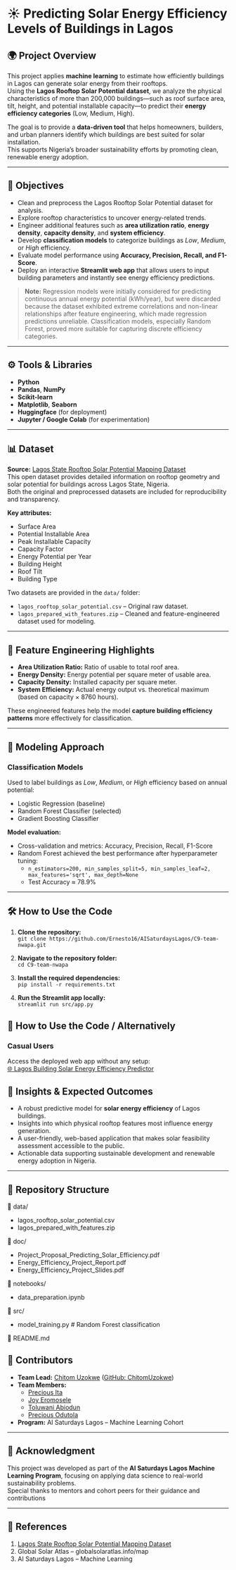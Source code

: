 # ☀️ Predicting Solar Energy Efficiency Levels of Buildings in Lagos

## 🌍 Project Overview
This project applies **machine learning** to estimate how efficiently buildings in Lagos can generate solar energy from their rooftops.  
Using the **Lagos Rooftop Solar Potential dataset**, we analyze the physical characteristics of more than 200,000 buildings—such as roof surface area, tilt, height, and potential installable capacity—to predict their **energy efficiency categories** (Low, Medium, High).

The goal is to provide a **data-driven tool** that helps homeowners, builders, and urban planners identify which buildings are best suited for solar installation.  
This supports Nigeria’s broader sustainability efforts by promoting clean, renewable energy adoption.

---

## 🎯 Objectives
- Clean and preprocess the Lagos Rooftop Solar Potential dataset for analysis.  
- Explore rooftop characteristics to uncover energy-related trends.  
- Engineer additional features such as **area utilization ratio**, **energy density**, **capacity density**, and **system efficiency**.  
- Develop **classification models** to categorize buildings as *Low*, *Medium*, or *High* efficiency.  
- Evaluate model performance using **Accuracy, Precision, Recall, and F1-Score**.  
- Deploy an interactive **Streamlit web app** that allows users to input building parameters and instantly see energy efficiency predictions.

> **Note:** Regression models were initially considered for predicting continuous annual energy potential (kWh/year), but were discarded because the dataset exhibited extreme correlations and non-linear relationships after feature engineering, which made regression predictions unreliable. Classification models, especially Random Forest, proved more suitable for capturing discrete efficiency categories.

---

## ⚙️ Tools & Libraries
- **Python**
- **Pandas**, **NumPy**
- **Scikit-learn**
- **Matplotlib**, **Seaborn**
- **Huggingface** (for deployment)
- **Jupyter / Google Colab** (for experimentation)

---

## 📊 Dataset
**Source:** [Lagos State Rooftop Solar Potential Mapping Dataset](https://energydata.info/dataset/lagos-state-rooftop-solar-potential-mapping)  
This open dataset provides detailed information on rooftop geometry and solar potential for buildings across Lagos State, Nigeria.  
Both the original and preprocessed datasets are included for reproducibility and transparency.  

**Key attributes:**
- Surface Area  
- Potential Installable Area  
- Peak Installable Capacity  
- Capacity Factor  
- Energy Potential per Year  
- Building Height  
- Roof Tilt  
- Building Type  

Two datasets are provided in the `data/` folder:

- `lagos_rooftop_solar_potential.csv` – Original raw dataset.  
- `lagos_prepared_with_features.zip` – Cleaned and feature-engineered dataset used for modeling.

---

## 🧩 Feature Engineering Highlights
- **Area Utilization Ratio:** Ratio of usable to total roof area.  
- **Energy Density:** Energy potential per square meter of usable area.  
- **Capacity Density:** Installed capacity per square meter.  
- **System Efficiency:** Actual energy output vs. theoretical maximum (based on capacity × 8760 hours).  

These engineered features help the model **capture building efficiency patterns** more effectively for classification.

---

## 🤖 Modeling Approach
### Classification Models
Used to label buildings as *Low*, *Medium*, or *High* efficiency based on annual potential:  
- Logistic Regression (baseline)  
- Random Forest Classifier (selected)  
- Gradient Boosting Classifier  

**Model evaluation:**  
- Cross-validation and metrics: Accuracy, Precision, Recall, F1-Score  
- Random Forest achieved the best performance after hyperparameter tuning:  
  - `n_estimators=200, min_samples_split=5, min_samples_leaf=2, max_features='sqrt', max_depth=None`  
  - Test Accuracy ≈ 78.9%  

---

## 🛠️ How to Use the Code

1. **Clone the repository:**  
   `git clone https://github.com/Ernesto16/AISaturdaysLagos/C9-team-nwapa.git`

2. **Navigate to the repository folder:**  
   `cd C9-team-nwapa`

3. **Install the required dependencies:**  
   `pip install -r requirements.txt`

4. **Run the Streamlit app locally:**  
   `streamlit run src/app.py`

## 📌 How to Use the Code / Alternatively
### Casual Users
Access the deployed web app without any setup:  
[🌐 Lagos Building Solar Energy Efficiency Predictor](https://huggingface.co/spaces/Precyors/Lagos-Building-Solar-Energy-Efficiency-Predictor)  


## 🧠 Insights & Expected Outcomes
- A robust predictive model for **solar energy efficiency** of Lagos buildings.  
- Insights into which physical rooftop features most influence energy generation.  
- A user-friendly, web-based application that makes solar feasibility assessment accessible to the public.  
- Actionable data supporting sustainable development and renewable energy adoption in Nigeria.

---

## 🧭 Repository Structure
📁 data/
  - lagos_rooftop_solar_potential.csv
  - lagos_prepared_with_features.zip

📁 doc/
  - Project_Proposal_Predicting_Solar_Efficiency.pdf
  - Energy_Efficiency_Project_Report.pdf
  - Energy_Efficiency_Project_Slides.pdf

📁 notebooks/
  - data_preparation.ipynb

📁 src/
  - model_training.py  # Random Forest classification

📄 README.md

## 👥 Contributors
- **Team Lead:** [Chitom Uzokwe](https://www.linkedin.com/in/chitom-uzokwe-2a2973274/) ([GitHub: ChitomUzokwe](https://github.com/Ernesto16))
- **Team Members:** 
  - [Precious Ita](https://www.linkedin.com/in/precious-ita-b10a102b8/)  
  - [Joy Eromosele](https://www.linkedin.com/in/joy-eromosele/)  
  - [Toluwani Abiodun](https://www.linkedin.com/in/toluwani-abiodun/)  
  - [Precious Odutola](https://www.linkedin.com/in/precious-odutola-951a43311/)  
- **Program:** AI Saturdays Lagos – Machine Learning Cohort

---

## 📜 Acknowledgment
This project was developed as part of the **AI Saturdays Lagos Machine Learning Program**, focusing on applying data science to real-world sustainability problems.  
Special thanks to mentors and cohort peers for their guidance and contributions

---

## 🔗 References
1. [Lagos State Rooftop Solar Potential Mapping Dataset](https://energydata.info/dataset/lagos-state-rooftop-solar-potential-mapping)  
2. Global Solar Atlas – globalsolaratlas.info/map  
3. AI Saturdays Lagos – Machine Learning
